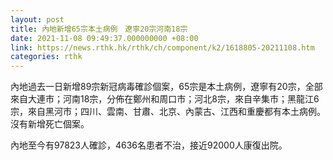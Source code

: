 ```yaml
---
layout: post
title: 內地新增65宗本土病例　遼寧20宗河南18宗
date: 2021-11-08 09:49:37.000000000 +08:00
link: https://news.rthk.hk/rthk/ch/component/k2/1618805-20211108.htm
categories: rthk
---
```


內地過去一日新增89宗新冠病毒確診個案，65宗是本土病例，遼寧有20宗，全部來自大連市；河南18宗，分佈在鄭州和周口市；河北8宗，來自辛集市；黑龍江6宗，來自黑河市；四川、雲南、甘肅、北京、內蒙古、江西和重慶都有本土病例。沒有新增死亡個案。

內地至今有97823人確診，4636名患者不治，接近92000人康復出院。
